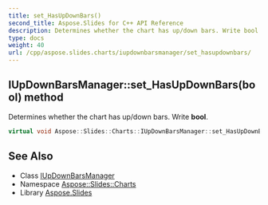 ```yaml
---
title: set_HasUpDownBars()
second_title: Aspose.Slides for C++ API Reference
description: Determines whether the chart has up/down bars. Write bool.
type: docs
weight: 40
url: /cpp/aspose.slides.charts/iupdownbarsmanager/set_hasupdownbars/
---
```

## IUpDownBarsManager::set_HasUpDownBars(bool) method


Determines whether the chart has up/down bars. Write **bool**.

```cpp
virtual void Aspose::Slides::Charts::IUpDownBarsManager::set_HasUpDownBars(bool value)=0
```

## See Also

* Class [IUpDownBarsManager](./)
* Namespace [Aspose::Slides::Charts](../)
* Library [Aspose.Slides](../../)